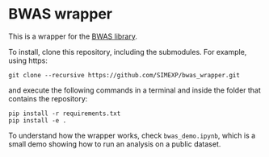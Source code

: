 # BWAS wrapper

This is a wrapper for the [BWAS library](https://github.com/weikanggong/BWAS).

To install, clone this repository, including the submodules. For example, using https:
``` 
git clone --recursive https://github.com/SIMEXP/bwas_wrapper.git
```
and execute the following commands in a terminal and inside the folder that contains the repository:
```
pip install -r requirements.txt
pip install -e .
```
To understand how the wrapper works, check `bwas_demo.ipynb`, which is a small demo showing how to run an analysis on a public dataset.
